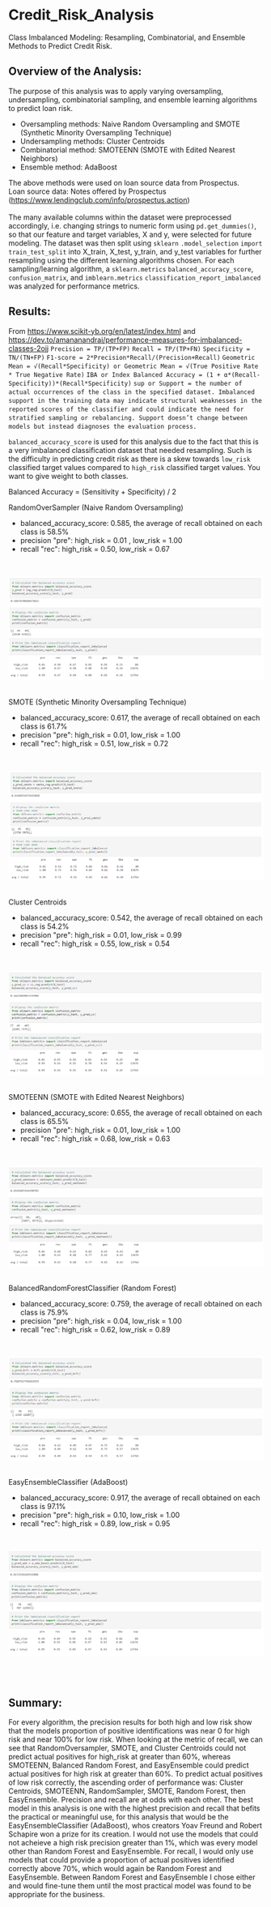 # Credit_Risk_Analysis
Class Imbalanced Modeling: Resampling, Combinatorial, and Ensemble Methods to Predict Credit Risk.

## Overview of the Analysis:
The purpose of this analysis was to apply varying oversampling, undersampling, combinatorial sampling, and ensemble learning algorithms to predict loan risk.

* Oversampling methods: Naive Random Oversampling and SMOTE (Synthetic Minority Oversampling Technique)
* Undersampling methods: Cluster Centroids
* Combinatorial method: SMOTEENN (SMOTE with Edited Nearest Neighbors)
* Ensemble method: AdaBoost

The above methods were used on loan source data from Prospectus. <br>
Loan source data: Notes offered by Prospectus (https://www.lendingclub.com/info/prospectus.action) <br><br>
The many available columns within the dataset were preprocessed accordingly, i.e. changing strings to numeric form using `pd.get_dummies()`, so that our feature and target variables, X and y, were selected for future modeling. The dataset was then split using `sklearn` `.model_selection` `import train_test_split` into X_train, X_test, y_train, and y_test variables for further resampling using the different learning algorithms chosen. For each sampling/learning algorithm, a `sklearn.metrics` `balanced_accuracy_score`, `confusion_matrix`, and `imblearn.metrics` `classification_report_imbalanced` was analyzed for performance metrics.

## Results:
From https://www.scikit-yb.org/en/latest/index.html and https://dev.to/amananandrai/performance-measures-for-imbalanced-classes-2ojj
`Precision = TP/(TP+FP)`
`Recall = TP/(TP+FN)`
`Specificity = TN/(TN+FP)`
`F1-score = 2*Precision*Recall/(Precision+Recall)`
`Geometric Mean = √(Recall*Specificity) or Geometric Mean = √(True Positive Rate * True Negative Rate)`
`IBA or Index Balanced Accuracy = (1 + α*(Recall-Specificity))*(Recall*Specificity)`
`sup or Support = the number of actual occurrences of the class in the specified dataset. Imbalanced support in the training data may indicate structural weaknesses in the reported scores of the classifier and could indicate the need for stratified sampling or rebalancing. Support doesn’t change between models but instead diagnoses the evaluation process.`

`balanced_accuracy_score` is used for this analysis due to the fact that this is a very imbalanced classification dataset that needed resampling. Such is the difficulty in predicting credit risk as there is a skew towards `low_risk` classified target values compared to `high_risk` classified target values. You want to give weight to both classes.

Balanced Accuracy = (Sensitivity + Specificity) / 2

RandomOverSampler (Naive Random Oversampling)
  * balanced_accuracy_score: 0.585, the average of recall obtained on each class is 58.5%
  * precision "pre": high_risk = 0.01 , low_risk = 1.00
  * recall "rec": high_risk = 0.50, low_risk = 0.67

<br>

![ros](https://github.com/derekhuggens/Credit_Risk_Analysis/blob/18a4d0663852d46064c72dd22cb8f02a47d567f1/README_IMAGES/random_oversampler.png)<br><br>

SMOTE (Synthetic Minority Oversampling Technique)
  * balanced_accuracy_score: 0.617, the average of recall obtained on each class is 61.7%
  * precision "pre": high_risk = 0.01, low_risk = 1.00
  * recall "rec": high_risk = 0.51, low_risk = 0.72
<br>

![smote](https://github.com/derekhuggens/Credit_Risk_Analysis/blob/18a4d0663852d46064c72dd22cb8f02a47d567f1/README_IMAGES/smote.png)<br><br>

Cluster Centroids
  * balanced_accuracy_score: 0.542, the average of recall obtained on each class is 54.2%
  * precision "pre": high_risk = 0.01, low_risk = 0.99
  * recall "rec": high_risk = 0.55, low_risk = 0.54
<br>

![cc](https://github.com/derekhuggens/Credit_Risk_Analysis/blob/18a4d0663852d46064c72dd22cb8f02a47d567f1/README_IMAGES/cc.png)<br><br>

  
SMOTEENN (SMOTE with Edited Nearest Neighbors)
  * balanced_accuracy_score: 0.655, the average of recall obtained on each class is 65.5%
  * precision "pre": high_risk = 0.01, low_risk = 1.00
  * recall "rec": high_risk = 0.68, low_risk = 0.63
<br>

![smoteenn](https://github.com/derekhuggens/Credit_Risk_Analysis/blob/18a4d0663852d46064c72dd22cb8f02a47d567f1/README_IMAGES/smoteenn.png)<br><br>

  
BalancedRandomForestClassifier (Random Forest)
  * balanced_accuracy_score: 0.759, the average of recall obtained on each class is 75.9%
  * precision "pre": high_risk = 0.04, low_risk = 1.00
  * recall "rec": high_risk = 0.62, low_risk = 0.89
<br>

![rf](https://github.com/derekhuggens/Credit_Risk_Analysis/blob/18a4d0663852d46064c72dd22cb8f02a47d567f1/README_IMAGES/random_forest.png)<br><br>

  
EasyEnsembleClassifier (AdaBoost)
  * balanced_accuracy_score: 0.917, the average of recall obtained on each class is 97.1%
  * precision "pre": high_risk = 0.10, low_risk = 1.00
  * recall "rec": high_risk = 0.89, low_risk = 0.95
<br>

![adaboost](https://github.com/derekhuggens/Credit_Risk_Analysis/blob/18a4d0663852d46064c72dd22cb8f02a47d567f1/README_IMAGES/ada_boost.png)<br><br>

<br>

## Summary:

For every algorithm, the precision results for both high and low risk show that the models proportion of positive identifications was near 0 for high risk and near 100% for low risk. When looking at the metric of recall, we can see that RandomOversampler, SMOTE, and Cluster Centroids could not predict actual positives for high_risk at greater than 60%, whereas SMOTEENN, Balanced Random Forest, and EasyEnsemble could predict actual positives for high risk at greater than 60%. To predict actual positives of low risk correctly, the ascending order of performance was: Cluster Centroids, SMOTEENN, RandomSampler, SMOTE, Random Forest, then EasyEnsemble. Precision and recall are at odds with each other. The best model in this analysis is one with the highest precision and recall that befits the practical or meaningful use, for this analysis that would be the EasyEnsembleClassifier (AdaBoost), whos creators Yoav Freund and Robert Schapire won a prize for its creation. I would not use the models that could not acheieve a high risk precision greater than 1%, which was every model other than Random Forest and EasyEnsemble. For recall, I would only use models that could provide a proportion of actual positives identified correctly above 70%, which would again be Random Forest and EasyEnsemble. Between Random Forest and EasyEnsemble I chose either and would fine-tune them until the most practical model was found to be appropriate for the business.

